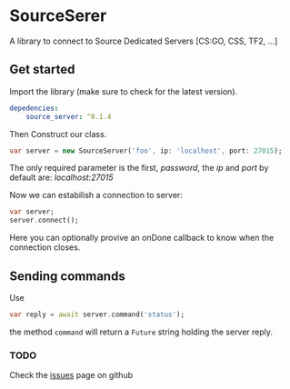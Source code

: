 # SourceSerer

A library to connect to Source Dedicated Servers [CS:GO, CSS, TF2, ...]

## Get started
Import the library (make sure to check for the latest version).
```yaml
depedencies:
    source_server: ^0.1.4
```
Then Construct our class.
```dart
var server = new SourceServer('foo', ip: 'localhost', port: 27015);
```
The only required parameter is the first, _password_, the _ip_ and _port_ by default are: _localhost:27015_

Now we can estabilish a connection to server:
```dart
var server;
server.connect();
```
Here you can optionally provive an onDone callback to know when the connection closes.

## Sending commands
Use
```dart
var reply = await server.command('status');
```
the method `command` will return a `Future` string holding the server reply.

### TODO
   
Check the [issues](https://github.com/Hexer10/SourceServer/issues) page on github
